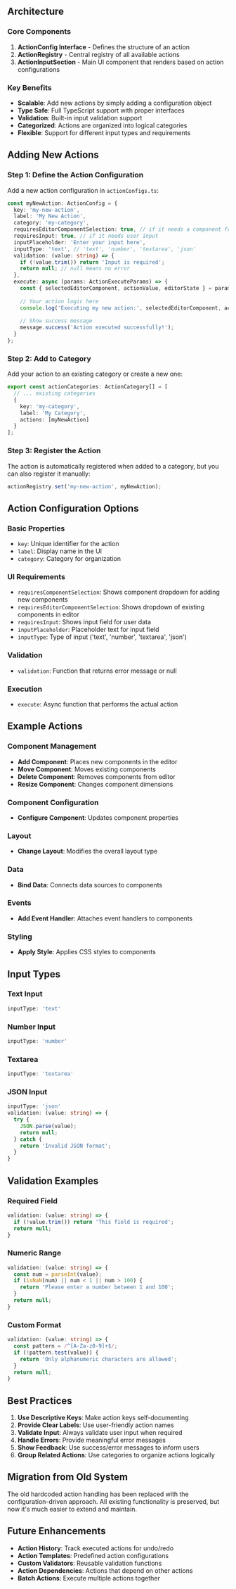 ## Architecture

### Core Components

1. **ActionConfig Interface** - Defines the structure of an action
2. **ActionRegistry** - Central registry of all available actions
3. **ActionInputSection** - Main UI component that renders based on action configurations

### Key Benefits

- **Scalable**: Add new actions by simply adding a configuration object
- **Type Safe**: Full TypeScript support with proper interfaces
- **Validation**: Built-in input validation support
- **Categorized**: Actions are organized into logical categories
- **Flexible**: Support for different input types and requirements

## Adding New Actions

### Step 1: Define the Action Configuration

Add a new action configuration in `actionConfigs.ts`:

```typescript
const myNewAction: ActionConfig = {
  key: 'my-new-action',
  label: 'My New Action',
  category: 'my-category',
  requiresEditorComponentSelection: true, // if it needs a component from editor
  requiresInput: true, // if it needs user input
  inputPlaceholder: 'Enter your input here',
  inputType: 'text', // 'text', 'number', 'textarea', 'json'
  validation: (value: string) => {
    if (!value.trim()) return 'Input is required';
    return null; // null means no error
  },
  execute: async (params: ActionExecuteParams) => {
    const { selectedEditorComponent, actionValue, editorState } = params;
    
    // Your action logic here
    console.log('Executing my new action:', selectedEditorComponent, actionValue);
    
    // Show success message
    message.success('Action executed successfully!');
  }
};
```

### Step 2: Add to Category

Add your action to an existing category or create a new one:

```typescript
export const actionCategories: ActionCategory[] = [
  // ... existing categories
  {
    key: 'my-category',
    label: 'My Category',
    actions: [myNewAction]
  }
];
```

### Step 3: Register the Action

The action is automatically registered when added to a category, but you can also register it manually:

```typescript
actionRegistry.set('my-new-action', myNewAction);
```

## Action Configuration Options

### Basic Properties

- `key`: Unique identifier for the action
- `label`: Display name in the UI
- `category`: Category for organization

### UI Requirements

- `requiresComponentSelection`: Shows component dropdown for adding new components
- `requiresEditorComponentSelection`: Shows dropdown of existing components in editor
- `requiresInput`: Shows input field for user data
- `inputPlaceholder`: Placeholder text for input field
- `inputType`: Type of input ('text', 'number', 'textarea', 'json')

### Validation

- `validation`: Function that returns error message or null

### Execution

- `execute`: Async function that performs the actual action

## Example Actions

### Component Management
- **Add Component**: Places new components in the editor
- **Move Component**: Moves existing components
- **Delete Component**: Removes components from editor
- **Resize Component**: Changes component dimensions

### Component Configuration
- **Configure Component**: Updates component properties

### Layout
- **Change Layout**: Modifies the overall layout type

### Data
- **Bind Data**: Connects data sources to components

### Events
- **Add Event Handler**: Attaches event handlers to components

### Styling
- **Apply Style**: Applies CSS styles to components

## Input Types

### Text Input
```typescript
inputType: 'text'
```

### Number Input
```typescript
inputType: 'number'
```

### Textarea
```typescript
inputType: 'textarea'
```

### JSON Input
```typescript
inputType: 'json'
validation: (value: string) => {
  try {
    JSON.parse(value);
    return null;
  } catch {
    return 'Invalid JSON format';
  }
}
```

## Validation Examples

### Required Field
```typescript
validation: (value: string) => {
  if (!value.trim()) return 'This field is required';
  return null;
}
```

### Numeric Range
```typescript
validation: (value: string) => {
  const num = parseInt(value);
  if (isNaN(num) || num < 1 || num > 100) {
    return 'Please enter a number between 1 and 100';
  }
  return null;
}
```

### Custom Format
```typescript
validation: (value: string) => {
  const pattern = /^[A-Za-z0-9]+$/;
  if (!pattern.test(value)) {
    return 'Only alphanumeric characters are allowed';
  }
  return null;
}
```

## Best Practices

1. **Use Descriptive Keys**: Make action keys self-documenting
2. **Provide Clear Labels**: Use user-friendly action names
3. **Validate Input**: Always validate user input when required
4. **Handle Errors**: Provide meaningful error messages
5. **Show Feedback**: Use success/error messages to inform users
6. **Group Related Actions**: Use categories to organize actions logically

## Migration from Old System

The old hardcoded action handling has been replaced with the configuration-driven approach. All existing functionality is preserved, but now it's much easier to extend and maintain.

## Future Enhancements

- **Action History**: Track executed actions for undo/redo
- **Action Templates**: Predefined action configurations
- **Custom Validators**: Reusable validation functions
- **Action Dependencies**: Actions that depend on other actions
- **Batch Actions**: Execute multiple actions together 